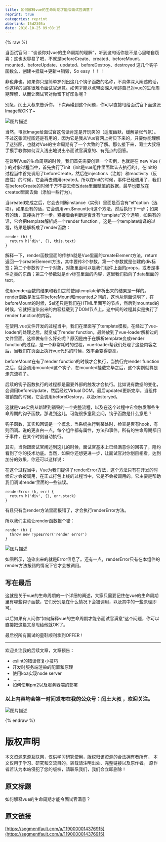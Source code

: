 ```yaml
---
title: 如何解释vue的生命周期才能令面试官满意？
reprint: true
categories: reprint
abbrlink: 15d2305a
date: 2018-10-25 09:08:15
---
```


{% raw %}
<p>&#x5F53;&#x9762;&#x8BD5;&#x5B98;&#x95EE;&#xFF1A;&#x201C;&#x8C08;&#x8C08;&#x4F60;&#x5BF9;vue&#x7684;&#x751F;&#x547D;&#x5468;&#x671F;&#x7684;&#x7406;&#x89E3;&#x201D;&#xFF0C;&#x542C;&#x5230;&#x8FD9;&#x53E5;&#x8BDD;&#x4F60;&#x662F;&#x4E0D;&#x662F;&#x5FC3;&#x91CC;&#x6697;&#x81EA;&#x7A83;&#x559C;&#xFF1A;&#x8FD9;&#x4E5F;&#x592A;&#x5BB9;&#x6613;&#x4E86;&#x5427;&#xFF0C;&#x4E0D;&#x5C31;&#x662F;beforeCreate&#x3001;created&#x3001;beforeMount&#x3001;mounted&#x3001;beforeUpdate&#x3001;updated&#x3001;beforeDestroy&#x3001;destroyed &#x8FD9;&#x51E0;&#x4E2A;&#x94A9;&#x5B50;&#x51FD;&#x6570;&#x4E48;&#xFF0C;&#x521B;&#x5EFA;=&gt;&#x6302;&#x8F7D;=&gt;&#x66F4;&#x65B0;=&gt;&#x9500;&#x6BC1;&#xFF0C;So easy &#xFF01;&#xFF01;&#xFF01;</p><p>&#x975E;&#x4E5F;&#x975E;&#x4E5F;&#x3002;&#x5982;&#x679C;&#x4F60;&#x53EA;&#x662F;&#x7B80;&#x5355;&#x7F57;&#x5217;&#x51FA;&#x8FD9;&#x51E0;&#x4E2A;&#x94A9;&#x5B50;&#x51FD;&#x6570;&#x7684;&#x540D;&#x79F0;&#xFF0C;&#x4E0D;&#x5177;&#x4F53;&#x6DF1;&#x5165;&#x9610;&#x8FF0;&#x7684;&#x8BDD;&#xFF0C;&#x4F60;&#x8FD9;&#x6837;&#x7684;&#x56DE;&#x7B54;&#x5F88;&#x96BE;&#x4EE4;&#x9762;&#x8BD5;&#x5B98;&#x6EE1;&#x610F;&#x3002;&#x5982;&#x4F55;&#x624D;&#x80FD;&#x4EE5;&#x70B9;&#x5E26;&#x9762;&#x6DF1;&#x5165;&#x9610;&#x8FF0;&#x81EA;&#x5DF1;&#x5BF9;vue&#x7684;&#x751F;&#x547D;&#x5468;&#x671F;&#x7406;&#x89E3;&#xFF0C;&#x4ECE;&#x800C;&#x8BA9;&#x9762;&#x8BD5;&#x5B98;&#x5BF9;&#x4F60;&#x7559;&#x4E0B;&#x597D;&#x5370;&#x8C61;&#x5462;&#xFF1F;</p><p>&#x522B;&#x6025;&#xFF0C;&#x95F0;&#x571F;&#x5927;&#x53D4;&#x6765;&#x544A;&#x8BC9;&#x4F60;&#xFF0C;&#x4E0B;&#x6B21;&#x518D;&#x78B0;&#x5230;&#x8FD9;&#x4E2A;&#x95EE;&#x9898;&#xFF0C;&#x4F60;&#x53EF;&#x4EE5;&#x76F4;&#x63A5;&#x7529;&#x7ED9;&#x9762;&#x8BD5;&#x5B98;&#x4E0B;&#x9762;&#x8FD9;&#x5F20;Image&#x5C31;OK&#x4E86;~</p><p><span class="img-wrap"><img data-src="/img/bV4xju?w=1200&amp;h=3039" src="https://static.alili.tech/img/bV4xju?w=1200&amp;h=3039" alt="&#x56FE;&#x7247;&#x63CF;&#x8FF0;" title="&#x56FE;&#x7247;&#x63CF;&#x8FF0;" style="cursor:pointer;display:inline"></span></p><p>&#x5F53;&#x7136;&#xFF0C;&#x7529;&#x5F20;Image&#x7ED9;&#x9762;&#x8BD5;&#x5B98;&#x8FD9;&#x53E5;&#x8BDD;&#x80AF;&#x5B9A;&#x662F;&#x5F00;&#x73A9;&#x7B11;&#x7684;&#xFF08;&#x9002;&#x5EA6;&#x5E7D;&#x9ED8;&#xFF0C;&#x7F13;&#x89E3;&#x7D27;&#x5F20;&#x6C14;&#x6C1B;&#xFF09;&#x3002;&#x4E0D;&#x8FC7;&#x8FD9;&#x5F20;&#x6D41;&#x7A0B;&#x56FE;&#x8FD8;&#x662F;&#x6709;&#x7528;&#x7684;&#xFF0C;&#x56E0;&#x4E3A;&#x5B83;&#x662F;&#x6211;&#x4ECE;Vue&#x5B98;&#x7F51;&#x4E0A;&#x62F7;&#x8D1D;&#x4E0B;&#x6765;&#x7684;&#xFF0C;&#x53EA;&#x8981;&#x4F60;&#x80FD;&#x7406;&#x89E3;&#x4E86;&#x8FD9;&#x5F20;&#x56FE;&#xFF0C;&#x4E5F;&#x5C31;&#x5BF9;Vue&#x7684;&#x751F;&#x547D;&#x5468;&#x671F;&#x6709;&#x4E86;&#x4E00;&#x4E2A;&#x5927;&#x81F4;&#x7684;&#x4E86;&#x89E3;&#x3002;&#x90A3;&#x4E48;&#x63A5;&#x4E0B;&#x6765;&#xFF0C;&#x95F0;&#x571F;&#x5927;&#x53D4;&#x5C06;&#x624B;&#x6478;&#x624B;&#x6559;&#x4F60;&#x5982;&#x4F55;&#x6DF1;&#x5165;&#x6D45;&#x51FA;&#x5730;&#x8BF4;&#x51FA;&#x4EE4;&#x9762;&#x8BD5;&#x5B98;&#x6EE1;&#x610F;&#x7684;&#x3001;&#x6709;&#x4EAE;&#x70B9;&#x7684;&#x56DE;&#x7B54;&#x3002;</p><p>&#x5728;&#x8C08;&#x5230;Vue&#x7684;&#x751F;&#x547D;&#x5468;&#x671F;&#x7684;&#x65F6;&#x5019;&#xFF0C;&#x6211;&#x4EEC;&#x9996;&#x5148;&#x9700;&#x8981;&#x521B;&#x5EFA;&#x4E00;&#x4E2A;&#x5B9E;&#x4F8B;&#xFF0C;&#x4E5F;&#x5C31;&#x662F;&#x5728; new Vue ( ) &#x7684;&#x5BF9;&#x8C61;&#x8FC7;&#x7A0B;&#x5F53;&#x4E2D;&#xFF0C;&#x9996;&#x5148;&#x6267;&#x884C;&#x4E86;init&#xFF08;init&#x662F;vue&#x7EC4;&#x4EF6;&#x91CC;&#x9762;&#x9ED8;&#x8BA4;&#x53BB;&#x6267;&#x884C;&#x7684;&#xFF09;&#xFF0C;&#x5728;init&#x7684;&#x8FC7;&#x7A0B;&#x5F53;&#x4E2D;&#x9996;&#x5148;&#x8C03;&#x7528;&#x4E86;beforeCreate&#xFF0C;&#x7136;&#x540E;&#x5728;injections&#xFF08;&#x6CE8;&#x5C04;&#xFF09;&#x548C;reactivity&#xFF08;&#x53CD;&#x5E94;&#x6027;&#xFF09;&#x7684;&#x65F6;&#x5019;&#xFF0C;&#x5B83;&#x4F1A;&#x518D;&#x53BB;&#x8C03;&#x7528;created&#x3002;&#x6240;&#x4EE5;&#x5728;init&#x7684;&#x65F6;&#x5019;&#xFF0C;&#x4E8B;&#x4EF6;&#x5DF2;&#x7ECF;&#x8C03;&#x7528;&#x4E86;&#xFF0C;&#x6211;&#x4EEC;&#x5728;beforeCreate&#x7684;&#x65F6;&#x5019;&#x5343;&#x4E07;&#x4E0D;&#x8981;&#x53BB;&#x4FEE;&#x6539;data&#x91CC;&#x9762;&#x8D4B;&#x503C;&#x7684;&#x6570;&#x636E;&#xFF0C;&#x6700;&#x65E9;&#x4E5F;&#x8981;&#x653E;&#x5728;created&#x91CC;&#x9762;&#x53BB;&#x505A;&#xFF08;&#x6DFB;&#x52A0;&#x4E00;&#x4E9B;&#x884C;&#x4E3A;&#xFF09;&#x3002;</p><p>&#x5F53;created&#x5B8C;&#x6210;&#x4E4B;&#x540E;&#xFF0C;&#x5B83;&#x4F1A;&#x53BB;&#x5224;&#x65AD;instance&#xFF08;&#x5B9E;&#x4F8B;&#xFF09;&#x91CC;&#x9762;&#x662F;&#x5426;&#x542B;&#x6709;&#x201C;el&#x201D;option&#xFF08;&#x9009;&#x9879;&#xFF09;&#xFF0C;&#x5982;&#x679C;&#x6CA1;&#x6709;&#x7684;&#x8BDD;&#xFF0C;&#x5B83;&#x4F1A;&#x8C03;&#x7528;vm.$mount(el)&#x8FD9;&#x4E2A;&#x65B9;&#x6CD5;&#xFF0C;&#x7136;&#x540E;&#x6267;&#x884C;&#x4E0B;&#x4E00;&#x6B65;&#xFF1B;&#x5982;&#x679C;&#x6709;&#x7684;&#x8BDD;&#xFF0C;&#x76F4;&#x63A5;&#x6267;&#x884C;&#x4E0B;&#x4E00;&#x6B65;&#x3002;&#x7D27;&#x63A5;&#x7740;&#x4F1A;&#x5224;&#x65AD;&#x662F;&#x5426;&#x542B;&#x6709;&#x201C;template&#x201D;&#x8FD9;&#x4E2A;&#x9009;&#x9879;&#xFF0C;&#x5982;&#x679C;&#x6709;&#x7684;&#x8BDD;&#xFF0C;&#x5B83;&#x4F1A;&#x628A;template&#x89E3;&#x6790;&#x6210;&#x4E00;&#x4E2A;render function &#xFF0C;&#x8FD9;&#x662F;&#x4E00;&#x4E2A;template&#x7F16;&#x8BD1;&#x7684;&#x8FC7;&#x7A0B;&#xFF0C;&#x7ED3;&#x679C;&#x662F;&#x89E3;&#x6790;&#x6210;&#x4E86;render&#x51FD;&#x6570;&#xFF1A;</p><div class="widget-codetool" style="display:none"><div class="widget-codetool--inner"><span class="selectCode code-tool" data-toggle="tooltip" data-placement="top" title="" data-original-title="&#x5168;&#x9009;"></span> <span type="button" class="copyCode code-tool" data-toggle="tooltip" data-placement="top" data-clipboard-text="render (h) {
  return h(&apos;div&apos;, {}, this.text)
}" title="" data-original-title="&#x590D;&#x5236;"></span> <span type="button" class="saveToNote code-tool" data-toggle="tooltip" data-placement="top" title="" data-original-title="&#x653E;&#x8FDB;&#x7B14;&#x8BB0;"></span></div></div><pre class="hljs kotlin"><code>render (h) {
  <span class="hljs-keyword">return</span> h(<span class="hljs-string">&apos;div&apos;</span>, {}, <span class="hljs-keyword">this</span>.text)
}</code></pre><p>&#x89E3;&#x91CA;&#x4E00;&#x4E0B;&#xFF0C;render&#x51FD;&#x6570;&#x91CC;&#x9762;&#x7684;&#x4F20;&#x53C2;h&#x5C31;&#x662F;Vue&#x91CC;&#x9762;&#x7684;createElement&#x65B9;&#x6CD5;&#xFF0C;return&#x8FD4;&#x56DE;&#x4E00;&#x4E2A;createElement&#x65B9;&#x6CD5;&#xFF0C;&#x5176;&#x4E2D;&#x8981;&#x4F20;3&#x4E2A;&#x53C2;&#x6570;&#xFF0C;&#x7B2C;&#x4E00;&#x4E2A;&#x53C2;&#x6570;&#x5C31;&#x662F;&#x521B;&#x5EFA;&#x7684;div&#x6807;&#x7B7E;&#xFF1B;&#x7B2C;&#x4E8C;&#x4E2A;&#x53C2;&#x6570;&#x4F20;&#x4E86;&#x4E00;&#x4E2A;&#x5BF9;&#x8C61;&#xFF0C;&#x5BF9;&#x8C61;&#x91CC;&#x9762;&#x53EF;&#x4EE5;&#x662F;&#x6211;&#x4EEC;&#x7EC4;&#x4EF6;&#x4E0A;&#x9762;&#x7684;props&#xFF0C;&#x6216;&#x8005;&#x662F;&#x4E8B;&#x4EF6;&#x4E4B;&#x7C7B;&#x7684;&#x4E1C;&#x897F;&#xFF1B;&#x7B2C;&#x4E09;&#x4E2A;&#x53C2;&#x6570;&#x5C31;&#x662F;div&#x6807;&#x7B7E;&#x91CC;&#x9762;&#x7684;&#x5185;&#x5BB9;&#xFF0C;&#x8FD9;&#x91CC;&#x6211;&#x4EEC;&#x6307;&#x5411;&#x4E86;data&#x91CC;&#x9762;&#x7684;text&#x3002;</p><p>&#x4F7F;&#x7528;render&#x51FD;&#x6570;&#x7684;&#x7ED3;&#x679C;&#x548C;&#x6211;&#x4EEC;&#x4E4B;&#x524D;&#x4F7F;&#x7528;template&#x89E3;&#x6790;&#x51FA;&#x6765;&#x7684;&#x7ED3;&#x679C;&#x662F;&#x4E00;&#x6837;&#x7684;&#x3002;render&#x51FD;&#x6570;&#x662F;&#x53D1;&#x751F;&#x5728;beforeMount&#x548C;mounted&#x4E4B;&#x95F4;&#x7684;&#xFF0C;&#x8FD9;&#x4E5F;&#x4ECE;&#x4FA7;&#x9762;&#x8BF4;&#x660E;&#x4E86;&#xFF0C;&#x5728;beforeMount&#x7684;&#x65F6;&#x5019;&#xFF0C;$el&#x8FD8;&#x53EA;&#x662F;&#x6211;&#x4EEC;&#x5728;HTML&#x91CC;&#x9762;&#x5199;&#x7684;&#x8282;&#x70B9;&#xFF0C;&#x7136;&#x540E;&#x5230;mounted&#x7684;&#x65F6;&#x5019;&#xFF0C;&#x5B83;&#x5C31;&#x628A;&#x6E32;&#x67D3;&#x51FA;&#x6765;&#x7684;&#x5185;&#x5BB9;&#x6302;&#x8F7D;&#x5230;&#x4E86;DOM&#x8282;&#x70B9;&#x4E0A;&#x3002;&#x8FD9;&#x4E2D;&#x95F4;&#x7684;&#x8FC7;&#x7A0B;&#x5176;&#x5B9E;&#x662F;&#x6267;&#x884C;&#x4E86;render function&#x7684;&#x5185;&#x5BB9;&#x3002;</p><p>&#x5728;&#x4F7F;&#x7528;.vue&#x6587;&#x4EF6;&#x5F00;&#x53D1;&#x7684;&#x8FC7;&#x7A0B;&#x5F53;&#x4E2D;&#xFF0C;&#x6211;&#x4EEC;&#x5728;&#x91CC;&#x9762;&#x5199;&#x4E86;template&#x6A21;&#x677F;&#xFF0C;&#x5728;&#x7ECF;&#x8FC7;&#x4E86;vue-loader&#x7684;&#x5904;&#x7406;&#x4E4B;&#x540E;&#xFF0C;&#x5C31;&#x53D8;&#x6210;&#x4E86;render function&#xFF0C;&#x6700;&#x7EC8;&#x653E;&#x5230;&#x4E86;vue-loader&#x89E3;&#x6790;&#x8FC7;&#x7684;&#x6587;&#x4EF6;&#x91CC;&#x9762;&#x3002;&#x8FD9;&#x6837;&#x505A;&#x6709;&#x4EC0;&#x4E48;&#x597D;&#x5904;&#x5462;&#xFF1F;&#x539F;&#x56E0;&#x662F;&#x7531;&#x4E8E;&#x5728;&#x89E3;&#x6790;template&#x53D8;&#x6210;render function&#x7684;&#x8FC7;&#x7A0B;&#xFF0C;&#x662F;&#x4E00;&#x4E2A;&#x975E;&#x5E38;&#x8017;&#x65F6;&#x7684;&#x8FC7;&#x7A0B;&#xFF0C;vue-loader&#x5E2E;&#x6211;&#x4EEC;&#x5904;&#x7406;&#x4E86;&#x8FD9;&#x4E9B;&#x5185;&#x5BB9;&#x4E4B;&#x540E;&#xFF0C;&#x5F53;&#x6211;&#x4EEC;&#x5728;&#x9875;&#x9762;&#x4E0A;&#x6267;&#x884C;vue&#x4EE3;&#x7801;&#x7684;&#x65F6;&#x5019;&#xFF0C;&#x6548;&#x7387;&#x4F1A;&#x53D8;&#x5F97;&#x66F4;&#x9AD8;&#x3002;</p><p>beforeMount&#x5728;&#x6709;&#x4E86;render function&#x7684;&#x65F6;&#x5019;&#x624D;&#x4F1A;&#x6267;&#x884C;&#xFF0C;&#x5F53;&#x6267;&#x884C;&#x5B8C;render function&#x4E4B;&#x540E;&#xFF0C;&#x5C31;&#x4F1A;&#x8C03;&#x7528;mounted&#x8FD9;&#x4E2A;&#x94A9;&#x5B50;&#xFF0C;&#x5728;mounted&#x6302;&#x8F7D;&#x5B8C;&#x6BD5;&#x4E4B;&#x540E;&#xFF0C;&#x8FD9;&#x4E2A;&#x5B9E;&#x4F8B;&#x5C31;&#x7B97;&#x662F;&#x8D70;&#x5B8C;&#x6D41;&#x7A0B;&#x4E86;&#x3002;</p><p>&#x540E;&#x7EED;&#x7684;&#x94A9;&#x5B50;&#x51FD;&#x6570;&#x6267;&#x884C;&#x7684;&#x8FC7;&#x7A0B;&#x90FD;&#x662F;&#x9700;&#x8981;&#x5916;&#x90E8;&#x7684;&#x89E6;&#x53D1;&#x624D;&#x4F1A;&#x6267;&#x884C;&#x3002;&#x6BD4;&#x5982;&#x8BF4;&#x6709;&#x6570;&#x636E;&#x7684;&#x53D8;&#x5316;&#xFF0C;&#x4F1A;&#x8C03;&#x7528;beforeUpdate&#xFF0C;&#x7136;&#x540E;&#x7ECF;&#x8FC7;Virtual DOM&#xFF0C;&#x6700;&#x540E;updated&#x66F4;&#x65B0;&#x5B8C;&#x6BD5;&#x3002;&#x5F53;&#x7EC4;&#x4EF6;&#x88AB;&#x9500;&#x6BC1;&#x7684;&#x65F6;&#x5019;&#xFF0C;&#x5B83;&#x4F1A;&#x8C03;&#x7528;beforeDestory&#xFF0C;&#x4EE5;&#x53CA;destoryed&#x3002;</p><p>&#x8FD9;&#x5C31;&#x662F;vue&#x5B9E;&#x4F8B;&#x4ECE;&#x65B0;&#x5EFA;&#x5230;&#x9500;&#x6BC1;&#x7684;&#x4E00;&#x4E2A;&#x5B8C;&#x6574;&#x6D41;&#x7A0B;&#xFF0C;&#x4EE5;&#x53CA;&#x5728;&#x8FD9;&#x4E2A;&#x8FC7;&#x7A0B;&#x4E2D;&#x5B83;&#x4F1A;&#x89E6;&#x53D1;&#x54EA;&#x4E9B;&#x751F;&#x547D;&#x5468;&#x671F;&#x7684;&#x94A9;&#x5B50;&#x51FD;&#x6570;&#x3002;&#x90A3;&#x8BF4;&#x5230;&#x8FD9;&#x513F;&#xFF0C;&#x53EF;&#x80FD;&#x5F88;&#x591A;&#x7AE5;&#x978B;&#x4F1A;&#x95EE;&#xFF0C;&#x94A9;&#x5B50;&#x51FD;&#x6570;&#x662F;&#x4EC0;&#x4E48;&#x610F;&#x601D;&#xFF1F;</p><p>&#x94A9;&#x5B50;&#x51FD;&#x6570;&#xFF0C;&#x5176;&#x5B9E;&#x548C;&#x56DE;&#x8C03;&#x662F;&#x4E00;&#x4E2A;&#x6982;&#x5FF5;&#xFF0C;&#x5F53;&#x7CFB;&#x7EDF;&#x6267;&#x884C;&#x5230;&#x67D0;&#x5904;&#x65F6;&#xFF0C;&#x68C0;&#x67E5;&#x662F;&#x5426;&#x6709;hook&#xFF0C;&#x6709;&#x5219;&#x56DE;&#x8C03;&#x3002;&#x8BF4;&#x7684;&#x66F4;&#x76F4;&#x767D;&#x4E00;&#x70B9;&#xFF0C;&#x6BCF;&#x4E2A;&#x7EC4;&#x4EF6;&#x90FD;&#x6709;&#x5C5E;&#x6027;&#xFF0C;&#x65B9;&#x6CD5;&#x548C;&#x4E8B;&#x4EF6;&#x3002;&#x6240;&#x6709;&#x7684;&#x751F;&#x547D;&#x5468;&#x671F;&#x90FD;&#x5F52;&#x4E8E;&#x4E8B;&#x4EF6;&#xFF0C;&#x5728;&#x67D0;&#x4E2A;&#x65F6;&#x523B;&#x81EA;&#x52A8;&#x6267;&#x884C;&#x3002;</p><p>&#x5176;&#x5B9E;&#xFF0C;&#x5F53;&#x4F60;&#x8DDF;&#x9762;&#x8BD5;&#x5B98;&#x9610;&#x8FF0;&#x5230;&#x8FD9;&#x513F;&#x7684;&#x65F6;&#x5019;&#xFF0C;&#x9762;&#x8BD5;&#x5B98;&#x57FA;&#x672C;&#x4E0A;&#x5DF2;&#x7ECF;&#x6EE1;&#x610F;&#x4F60;&#x7684;&#x56DE;&#x7B54;&#x4E86;&#xFF0C;&#x9690;&#x7EA6;&#x770B;&#x5230;&#x4E86;&#x4F60;&#x7684;&#x6280;&#x672F;&#x529F;&#x5E95;&#x3002;&#x5F53;&#x7136;&#xFF0C;&#x5982;&#x679C;&#x4F60;&#x8FD8;&#x60F3;&#x66F4;&#x8FDB;&#x4E00;&#x6B65;&#xFF0C;&#x8BA9;&#x9762;&#x8BD5;&#x5B98;&#x5BF9;&#x4F60;&#x522E;&#x76EE;&#x76F8;&#x770B;&#xFF0C;&#x8FBE;&#x5230;&#x52A0;&#x5206;&#x7684;&#x6548;&#x679C;&#xFF0C;&#x4F60;&#x8FD8;&#x53EF;&#x4EE5;&#x8FD9;&#x6837;&#x8BF4;&#xFF1A;</p><p>&#x5728;&#x8FD9;&#x4E2A;&#x8FC7;&#x7A0B;&#x5F53;&#x4E2D;&#xFF0C;Vue&#x4E3A;&#x6211;&#x4EEC;&#x63D0;&#x4F9B;&#x4E86;renderError&#x65B9;&#x6CD5;&#xFF0C;&#x8FD9;&#x4E2A;&#x65B9;&#x6CD5;&#x53EA;&#x6709;&#x5728;&#x5F00;&#x53D1;&#x7684;&#x65F6;&#x5019;&#x5B83;&#x624D;&#x4F1A;&#x88AB;&#x8C03;&#x7528;&#xFF0C;&#x5728;&#x6B63;&#x5F0F;&#x6253;&#x5305;&#x4E0A;&#x7EBF;&#x7684;&#x8FC7;&#x7A0B;&#x5F53;&#x4E2D;&#xFF0C;&#x5B83;&#x662F;&#x4E0D;&#x4F1A;&#x88AB;&#x8C03;&#x7528;&#x7684;&#x3002;&#x5B83;&#x4E3B;&#x8981;&#x662F;&#x5E2E;&#x52A9;&#x6211;&#x4EEC;&#x8C03;&#x8BD5;render&#x91CC;&#x9762;&#x7684;&#x4E00;&#x4E9B;&#x9519;&#x8BEF;&#x3002;</p><div class="widget-codetool" style="display:none"><div class="widget-codetool--inner"><span class="selectCode code-tool" data-toggle="tooltip" data-placement="top" title="" data-original-title="&#x5168;&#x9009;"></span> <span type="button" class="copyCode code-tool" data-toggle="tooltip" data-placement="top" data-clipboard-text="renderError (h, err) {
  return h(&apos;div&apos;, {}, err.stack)
}" title="" data-original-title="&#x590D;&#x5236;"></span> <span type="button" class="saveToNote code-tool" data-toggle="tooltip" data-placement="top" title="" data-original-title="&#x653E;&#x8FDB;&#x7B14;&#x8BB0;"></span></div></div><pre class="hljs stata"><code>renderError (<span class="hljs-keyword">h</span>, <span class="hljs-keyword">err</span>) {
  <span class="hljs-keyword">return</span> <span class="hljs-built_in">h</span>(&apos;div&apos;, {}, <span class="hljs-keyword">err</span>.<span class="hljs-keyword">stack</span>)
}</code></pre><p>&#x6709;&#x4E14;&#x53EA;&#x6709;&#x5F53;render&#x65B9;&#x6CD5;&#x91CC;&#x9762;&#x62A5;&#x9519;&#x4E86;&#xFF0C;&#x624D;&#x4F1A;&#x6267;&#x884C;renderError&#x65B9;&#x6CD5;&#x3002;</p><p>&#x6240;&#x4EE5;&#x6211;&#x4EEC;&#x4E3B;&#x52A8;&#x8BA9;render&#x51FD;&#x6570;&#x62A5;&#x4E2A;&#x9519;&#xFF1A;</p><div class="widget-codetool" style="display:none"><div class="widget-codetool--inner"><span class="selectCode code-tool" data-toggle="tooltip" data-placement="top" title="" data-original-title="&#x5168;&#x9009;"></span> <span type="button" class="copyCode code-tool" data-toggle="tooltip" data-placement="top" data-clipboard-text="render (h) {
  throw new TypeError(&apos;render error&apos;)
}" title="" data-original-title="&#x590D;&#x5236;"></span> <span type="button" class="saveToNote code-tool" data-toggle="tooltip" data-placement="top" title="" data-original-title="&#x653E;&#x8FDB;&#x7B14;&#x8BB0;"></span></div></div><pre class="hljs haxe"><code>render (h) {
  <span class="hljs-keyword">throw</span> <span class="hljs-keyword">new</span> <span class="hljs-type">TypeError</span>(<span class="hljs-string">&apos;render error&apos;</span>)
}</code></pre><p><span class="img-wrap"><img data-src="/img/bV8ufZ?w=1300&amp;h=420" src="https://static.alili.tech/img/bV8ufZ?w=1300&amp;h=420" alt="&#x56FE;&#x7247;&#x63CF;&#x8FF0;" title="&#x56FE;&#x7247;&#x63CF;&#x8FF0;" style="cursor:pointer;display:inline"></span></p><p>&#x5982;&#x56FE;&#x6240;&#x793A;&#xFF0C;&#x6E32;&#x67D3;&#x51FA;&#x6765;&#x7684;&#x5C31;&#x662F;Error&#x4FE1;&#x606F;&#x4E86;&#x3002;&#x8FD8;&#x6709;&#x4E00;&#x70B9;&#xFF0C;renderError&#x53EA;&#x6709;&#x5728;&#x672C;&#x7EC4;&#x4EF6;&#x7684;render&#x65B9;&#x6CD5;&#x62A5;&#x9519;&#x7684;&#x60C5;&#x51B5;&#x4E0B;&#x5B83;&#x624D;&#x4F1A;&#x88AB;&#x8C03;&#x7528;&#x3002;</p><h2 id="articleHeader0">&#x5199;&#x5728;&#x6700;&#x540E;</h2><p>&#x8FD9;&#x5C31;&#x662F;&#x5173;&#x4E8E;vue&#x7684;&#x751F;&#x547D;&#x5468;&#x671F;&#x7684;&#x4E00;&#x4E2A;&#x8BE6;&#x7EC6;&#x7684;&#x9610;&#x8FF0;&#xFF0C;&#x5927;&#x5BB6;&#x53EA;&#x9700;&#x8981;&#x8BB0;&#x4F4F;&#x5728;vue&#x7684;&#x751F;&#x547D;&#x5468;&#x671F;&#x91CC;&#x6709;&#x54EA;&#x4E9B;&#x94A9;&#x5B50;&#x51FD;&#x6570;&#xFF0C;&#x5B83;&#x4EEC;&#x5206;&#x522B;&#x662F;&#x5728;&#x4EC0;&#x4E48;&#x60C5;&#x51B5;&#x4E0B;&#x4F1A;&#x88AB;&#x8C03;&#x7528;&#xFF0C;&#x4EE5;&#x53CA;&#x5176;&#x4E2D;&#x7684;&#x4E00;&#x4E9B;&#x539F;&#x7406;&#x5373;&#x53EF;&#x3002;</p><p>&#x4EE5;&#x540E;&#x5982;&#x679C;&#x6709;&#x4EBA;&#x95EE;&#x4F60;&#x201C;&#x5982;&#x4F55;&#x89E3;&#x91CA;vue&#x7684;&#x751F;&#x547D;&#x5468;&#x671F;&#x624D;&#x80FD;&#x4EE4;&#x9762;&#x8BD5;&#x5B98;&#x6EE1;&#x610F;&#x201D;&#x8FD9;&#x4E2A;&#x95EE;&#x9898;&#xFF0C;&#x4F60;&#x53EF;&#x4EE5;&#x76F4;&#x63A5;&#x628A;&#x8FD9;&#x7BC7;&#x6587;&#x7AE0;&#x7529;&#x7ED9;&#x4ED6;&#x5C31;OK&#x4E86;&#x3002;</p><p>&#x6700;&#x540E;&#x795D;&#x6240;&#x6709;&#x9762;&#x8BD5;&#x7684;&#x7AE5;&#x978B;&#x987A;&#x5229;&#x62FF;&#x5230;OFFER&#xFF01;</p><hr><p>&#x6B22;&#x8FCE;&#x5173;&#x6CE8;&#x6211;&#x7684;&#x540E;&#x7EED;&#x6587;&#x7AE0;&#xFF0C;&#x6587;&#x7AE0;&#x9884;&#x544A;&#xFF1A;</p><ul><li>eslint&#x7684;&#x9519;&#x8BEF;&#x4FEE;&#x590D;&#x5C0F;&#x6280;&#x5DE7;</li><li>&#x5F00;&#x53D1;&#x65F6;&#x670D;&#x52A1;&#x7AEF;&#x6E32;&#x67D3;&#x7684;&#x914D;&#x7F6E;&#x548C;&#x539F;&#x7406;</li><li>&#x4F7F;&#x7528;koa&#x5B9E;&#x73B0;node server</li><li>......</li><li>&#x5982;&#x4F55;&#x4F7F;&#x7528;pm2&#x4EE5;&#x53CA;&#x670D;&#x52A1;&#x5668;&#x7AEF;&#x7684;&#x90E8;&#x7F72;</li></ul><h3 id="articleHeader1">&#x4EE5;&#x4E0A;&#x5185;&#x5BB9;&#x5747;&#x4F1A;&#x7B2C;&#x4E00;&#x65F6;&#x95F4;&#x53D1;&#x5E03;&#x5728;&#x6211;&#x7684;&#x516C;&#x4F17;&#x53F7;&#xFF1A;&#x95F0;&#x571F;&#x5927;&#x53D4; &#xFF0C;&#x6B22;&#x8FCE;&#x5173;&#x6CE8;&#x3002;</h3><p><span class="img-wrap"><img data-src="/img/bV8ufS?w=258&amp;h=258" src="https://static.alili.tech/img/bV8ufS?w=258&amp;h=258" alt="&#x56FE;&#x7247;&#x63CF;&#x8FF0;" title="&#x56FE;&#x7247;&#x63CF;&#x8FF0;" style="cursor:pointer;display:inline"></span></p>
{% endraw %}

# 版权声明
本文资源来源互联网，仅供学习研究使用，版权归该资源的合法拥有者所有，
本文仅用于学习、研究和交流目的。转载请注明出处、完整链接以及原作者。
原作者若认为本站侵犯了您的版权，请联系我们，我们会立即删除！

## 原文标题
如何解释vue的生命周期才能令面试官满意？

## 原文链接
[https://segmentfault.com/a/1190000014376915](https://segmentfault.com/a/1190000014376915)

